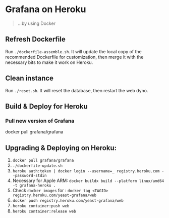 # Grafana on Heroku

> ...by using Docker

## Refresh Dockerfile

Run `./dockerfile-assemble.sh`. It will update the local copy of the recommended Dockerfile for customization, then merge it with the necessary bits to make it work on Heroku.

## Clean instance

Run `./reset.sh`. It will reset the database, then restart the web dyno.

## Build & Deploy for Heroku

### Pull new version of Grafana
docker pull grafana/grafana

## Upgrading & Deploying on Heroku:

1. `docker pull grafana/grafana`
2. `./dockerfile-update.sh`
3. `heroku auth:token | docker login --username=_ registry.heroku.com --password-stdin`
4. Necessary for Apple ARM: `docker buildx build --platform linux/amd64 -t grafana-heroku .`
5. Check `docker images` for <TAGID>: `docker tag <TAGID> registry.heroku.com/yeast-grafana/web`
6. `docker push registry.heroku.com/yeast-grafana/web`
7. `heroku container:push web`
8. `heroku container:release web`

